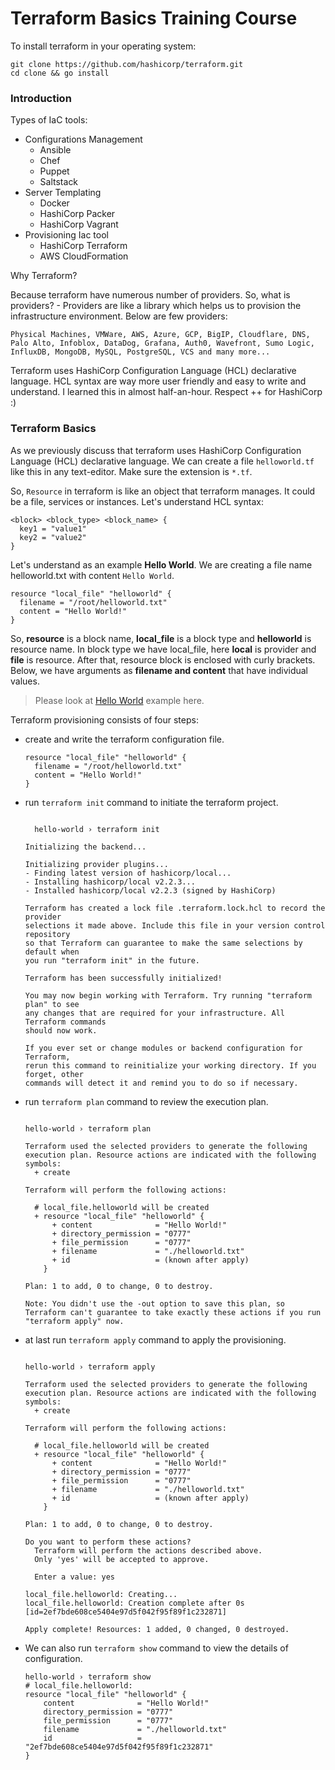 # Terraform Basics Training Course

To install terraform in your operating system:

```shell
git clone https://github.com/hashicorp/terraform.git
cd clone && go install
```

### Introduction

Types of IaC tools:

- Configurations Management
  - Ansible
  - Chef
  - Puppet
  - Saltstack
- Server Templating
  - Docker
  - HashiCorp Packer
  - HashiCorp Vagrant
- Provisioning Iac tool
  - HashiCorp Terraform
  - AWS CloudFormation

Why Terraform?

Because terraform have numerous number of providers. So, what is providers? - Providers are like a library which helps us to provision the infrastructure environment. Below are few providers:

```
Physical Machines, VMWare, AWS, Azure, GCP, BigIP, Cloudflare, DNS, Palo Alto, Infoblox, DataDog, Grafana, Auth0, Wavefront, Sumo Logic, InfluxDB, MongoDB, MySQL, PostgreSQL, VCS and many more...
```

Terraform uses HashiCorp Configuration Language (HCL) declarative language. HCL syntax are way more user friendly and easy to write and understand. I learned this in almost half-an-hour. Respect ++ for HashiCorp :)

### Terraform Basics

As we previously discuss that terraform uses HashiCorp Configuration Language (HCL) declarative language. We can create a file `helloworld.tf` like this in any text-editor. Make sure the extension is `*.tf`.

So, `Resource` in terraform is like an object that terraform manages. It could be a file, services or instances. Let's understand HCL syntax:

```
<block> <block_type> <block_name> {
  key1 = "value1"
  key2 = "value2"
}
```

Let's understand as an example **Hello World**. We are creating a file name helloworld.txt with content `Hello World`.

```hcl
resource "local_file" "helloworld" {
  filename = "/root/helloworld.txt"
  content = "Hello World!"
}
```

So, **resource** is a block name, **local_file** is a block type and **helloworld** is resource name. In block type we have local_file, here **local** is provider and **file** is resource. After that, resource block is enclosed with curly brackets. Below, we have arguments as **filename and content** that have individual values.

> Please look at [Hello World](./hello-world/helloworld.tf) example here.

Terraform provisioning consists of four steps:

- create and write the terraform configuration file.

  ```hcl
  resource "local_file" "helloworld" {
    filename = "/root/helloworld.txt"
    content = "Hello World!"
  }
  ```

- run `terraform init` command to initiate the terraform project.

  ```shell

    hello-world › terraform init

  Initializing the backend...

  Initializing provider plugins...
  - Finding latest version of hashicorp/local...
  - Installing hashicorp/local v2.2.3...
  - Installed hashicorp/local v2.2.3 (signed by HashiCorp)

  Terraform has created a lock file .terraform.lock.hcl to record the provider
  selections it made above. Include this file in your version control repository
  so that Terraform can guarantee to make the same selections by default when
  you run "terraform init" in the future.

  Terraform has been successfully initialized!

  You may now begin working with Terraform. Try running "terraform plan" to see
  any changes that are required for your infrastructure. All Terraform commands
  should now work.

  If you ever set or change modules or backend configuration for Terraform,
  rerun this command to reinitialize your working directory. If you forget, other
  commands will detect it and remind you to do so if necessary.

  ```

- run `terraform plan` command to review the execution plan.

  ```shell

  hello-world › terraform plan

  Terraform used the selected providers to generate the following execution plan. Resource actions are indicated with the following symbols:
    + create

  Terraform will perform the following actions:

    # local_file.helloworld will be created
    + resource "local_file" "helloworld" {
        + content              = "Hello World!"
        + directory_permission = "0777"
        + file_permission      = "0777"
        + filename             = "./helloworld.txt"
        + id                   = (known after apply)
      }

  Plan: 1 to add, 0 to change, 0 to destroy.

  Note: You didn't use the -out option to save this plan, so Terraform can't guarantee to take exactly these actions if you run "terraform apply" now.

  ```

- at last run `terraform apply` command to apply the provisioning.

  ```shell

  hello-world › terraform apply

  Terraform used the selected providers to generate the following execution plan. Resource actions are indicated with the following symbols:
    + create

  Terraform will perform the following actions:

    # local_file.helloworld will be created
    + resource "local_file" "helloworld" {
        + content              = "Hello World!"
        + directory_permission = "0777"
        + file_permission      = "0777"
        + filename             = "./helloworld.txt"
        + id                   = (known after apply)
      }

  Plan: 1 to add, 0 to change, 0 to destroy.

  Do you want to perform these actions?
    Terraform will perform the actions described above.
    Only 'yes' will be accepted to approve.

    Enter a value: yes

  local_file.helloworld: Creating...
  local_file.helloworld: Creation complete after 0s [id=2ef7bde608ce5404e97d5f042f95f89f1c232871]

  Apply complete! Resources: 1 added, 0 changed, 0 destroyed.

  ```

- We can also run `terraform show` command to view the details of configuration.

  ```shell
  hello-world › terraform show
  # local_file.helloworld:
  resource "local_file" "helloworld" {
      content              = "Hello World!"
      directory_permission = "0777"
      file_permission      = "0777"
      filename             = "./helloworld.txt"
      id                   = "2ef7bde608ce5404e97d5f042f95f89f1c232871"
  }
  ```
